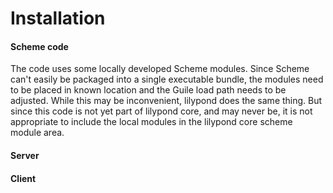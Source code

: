 # Installation

#### Scheme code

The code uses some locally developed Scheme modules. Since Scheme can't easily
be packaged into a single executable bundle, the modules need to be placed in
known location and the Guile load path needs to be adjusted. While this may be
inconvenient, lilypond does the same thing. But since this code is not yet
part of lilypond core, and may never be, it is not appropriate to include the
local modules in the lilypond core scheme module area.

#### Server

#### Client

